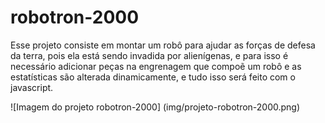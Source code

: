 # robotron-2000

Esse projeto consiste em montar um robô para ajudar as forças de defesa da terra, pois ela está sendo invadida por alienígenas, e para isso é necessário adicionar peças na engrenagem que compoẽ um robô e as estatísticas são alterada dinamicamente, e tudo isso será feito com o javascript.

![Imagem do projeto robotron-2000] (img/projeto-robotron-2000.png)
